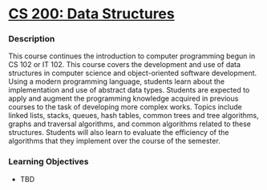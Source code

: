 # [CS 200: Data Structures](https://wne.smartcatalogiq.com/en/2019-2020/Catalogue/Undergraduate-Courses/CS-COMPUTER-SCIENCE/200/CS-200)
### Description
This course continues the introduction to computer programming begun in CS 102 or IT 102. This course covers the development and use of data structures in computer science and object-oriented software development. Using a modern programming language, students learn about the implementation and use of abstract data types. Students are expected to apply and augment the programming knowledge acquired in previous courses to the task of developing more complex works. Topics include linked lists, stacks, queues, hash tables, common trees and tree algorithms, graphs and traversal algorithms, and common algorithms related to these structures. Students will also learn to evaluate the efficiency of the algorithms that they implement over the course of the semester.
### Learning Objectives
- TBD